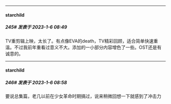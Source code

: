 

*****

####  starchild  
##### 245#       发表于 2023-1-6 08:49

TV重剪辑上映，太长了。有点像EVA的death，TV精彩回顾，适合简单快速重温。不过我前年重看过意义不大。添加的一小部分内容增色了一些。OST还是有诚意的。



*****

####  starchild  
##### 246#       发表于 2023-1-6 08:58

要说总集篇，老几以前在少女革命时期搞过，说来稍微回想一下就感到了冲击力


